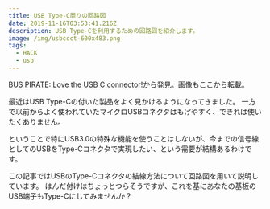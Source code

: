 ```yaml
---
title: USB Type-C周りの回路図
date: 2019-11-16T03:53:41.216Z
description: USB Type-Cを利用するための回路図を紹介します。
image: /img/usbccct-600x483.png
tags:
  - HACK
  - usb
---
```

[BUS PIRATE: Love the USB C connector!](http://dangerousprototypes.com/blog/2019/10/14/bus-pirate-love-the-usb-c-connector/)から発見。画像もここから転載。

最近はUSB Type-Cの付いた製品をよく見かけるようになってきました。
一方で以前からよく使われていたマイクロUSBコネクタはもげやすく、できれば使いたくありません。

ということで特にUSB3.0の特殊な機能を使うことはしないが、今までの信号線としてのUSBをType-Cコネクタで実現したい、という需要が結構あるわけです。

この記事ではUSBのType-Cコネクタの結線方法について回路図を用いて説明しています。
はんだ付けはちょっとつらそうですが、これを基にあなたの基板のUSB端子もType-Cにしてみませんか？
